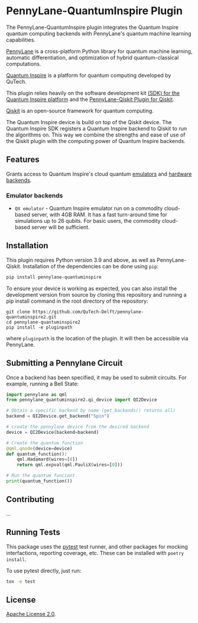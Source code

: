 # PennyLane-QuantumInspire Plugin

The PennyLane-QuantumInspire plugin integrates the Quantum Inspire quantum computing backends with PennyLane's quantum machine learning capabilities.

[PennyLane](https://pennylane.readthedocs.io/en/stable/) is a cross-platform Python library for quantum machine learning, automatic differentiation, and optimization of hybrid quantum-classical computations.

[Quantum Inspire] is a platform for quantum computing developed by QuTech.

This plugin relies heavily on the software development kit [(SDK) for the Quantum Inspire platform](https://github.com/QuTech-Delft/quantuminspire)
and the [PennyLane-Qiskit Plugin for Qiskit](https://github.com/PennyLaneAI/pennylane-qiskit).

[Qiskit](https://qiskit.org/documentation/) is an open-source framework for quantum computing.

The Quantum Inspire device is build on top of the Qiskit device. The Quantum Inspire SDK registers a Quantum Inspire
backend to Qiskit to run the algorithms on. This way we combine the strengths and ease of use of the Qiskit plugin
with the computing power of Quantum Inspire backends.

## Features

Grants access to Quantum Inspire's cloud quantum [emulators](https://www.quantum-inspire.com/kbase/emulator-backends/)
and [hardware backends](https://www.quantum-inspire.com/kbase/hardware-backends/).

### Emulator backends

* `QX emulator` - Quantum Inspire emulator run on a commodity cloud-based server, with 4GB RAM. It has a fast turn-around time for simulations up to 26 qubits. For basic users, the commodity cloud-based server will be sufficient.

## Installation

This plugin requires Python version 3.9 and above, as well as PennyLane-Qiskit. Installation of the dependencies can
be done using `pip`:

```bash
pip install pennylane-quantuminspire
```

To ensure your device is working as expected, you can also install the development version from source by cloning
this repository and running a pip install command in the root directory of the repository:

```
git clone https://github.com/QuTech-Delft/pennylane-quantuminspire2.git
cd pennylane-quantuminspire2
pip install -e pluginpath
```

where `pluginpath` is the location of the plugin. It will then be accessible via PennyLane.

## Submitting a Pennylane Circuit

Once a backend has been specified, it may be used to submit circuits.
For example, running a Bell State:

```python
import pennylane as qml
from pennylane_quantuminspire2.qi_device import QI2Device

# Obtain a specific backend by name (get_backends() returns all)
backend = QI2Device.get_backend("Spin")

# create the pennylane device from the desired backend
device = QI2Device(backend=backend)

# Create the quantum function
@qml.qnode(device=device)
def quantum_function():
    qml.Hadamard(wires=[0])
    return qml.expval(qml.PauliX(wires=[0]))

# Run the quantum funciont
print(quantum_function())

```

## Contributing

...

## Running Tests

This package uses the [pytest](https://docs.pytest.org/en/stable/) test runner, and other packages
for mocking interfactions, reporting coverage, etc.
These can be installed with `poetry install`.

To use pytest directly, just run:

```bash
tox -e test
```

## License

[Apache License 2.0].

[quantum inspire]: https://www.quantum-inspire.com/
[apache license 2.0]: https://github.com/PennyLaneAI/pennylane/blob/master/LICENSE
